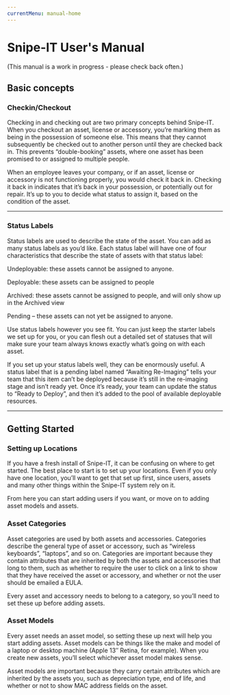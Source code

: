 ```yaml
---
currentMenu: manual-home
---
```


# Snipe-IT User's Manual

(This manual is a work in progress - please check back often.)

## Basic concepts

### Checkin/Checkout

Checking in and checking out are two primary concepts behind Snipe-IT. When you checkout an asset, license or accessory, you’re marking them as being in the possession of someone else. This means that they cannot subsequently be checked out to another person until they are checked back in. This prevents “double-booking” assets, where one asset has been promised to or assigned to multiple people.

When an employee leaves your company, or if an asset, license or accessory is not functioning properly, you would check it back in. Checking it back in indicates that it’s back in your possession, or potentially out for repair. It’s up to you to decide what status to assign it, based on the condition of the asset.

-----

### Status Labels

Status labels are used to describe the state of the asset. You can add as many status labels as you’d like. Each status label will have one of four characteristics that describe the state of assets with that status label:

Undeployable: these assets cannot be assigned to anyone.

Deployable: these assets can be assigned to people

Archived: these assets cannot be assigned to people, and will only show up in the Archived view

Pending – these assets can not yet be assigned to anyone.

Use status labels however you see fit. You can just keep the starter labels we set up for you, or you can flesh out a detailed set of statuses that will make sure your team always knows exactly what’s going on with each asset.

If you set up your status labels well, they can be enormously useful. A status label that is a pending label named “Awaiting Re-Imaging” tells your team that this item can’t be deployed because it’s still in the re-imaging stage and isn’t ready yet. Once it’s ready, your team can update the status to “Ready to Deploy”, and then it’s added to the pool of available deployable resources.

-----

## Getting Started

### Setting up Locations

If you have a fresh install of Snipe-IT, it can be confusing on where to get started. The best place to start is to set up your locations. Even if you only have one location, you’ll want to get that set up first, since users, assets and many other things within the Snipe-IT system rely on it.

From here you can start adding users if you want, or move on to adding asset models and assets.

### Asset Categories

Asset categories are used by both assets and accessories. Categories describe the general type of asset or accessory, such as “wireless keyboards”, “laptops”, and so on. Categories are important because they contain attributes that are inherited by both the assets and accessories that long to them, such as whether to require the user to click on a link to show that they have received the asset or accessory, and whether or not the user should be emailed a EULA.

Every asset and accessory needs to belong to a category, so you’ll need to set these up before adding assets.

### Asset Models

Every asset needs an asset model, so setting these up next will help you start adding assets. Asset models can be things like the make and model of a laptop or desktop machine (Apple 13″ Retina, for example). When you create new assets, you’ll select whichever asset model makes sense.

Asset models are important because they carry certain attributes which are inherited by the assets you, such as depreciation type, end of life, and whether or not to show MAC address fields on the asset.
